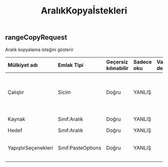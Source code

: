 ﻿---
title: AralıkKopyaİstekleri
second_title: Aspose.Cells Cloud Documen
type: docs
url: /tr/specification/model/rangecopyrequest/
description: "Aspose.Cells Bulut modeli spesifikasyonu: RangeCopyRequest. Açma, oluşturma, düzenleme, bölme, birleştirme, karşılaştırma ve dönüştürme gibi özelliklerle Excel ve diğer elektronik tablo belgelerini zahmetsizce yönetin"
kwords: Excel, Office, Elektronik Tablo, Cloud REST API, RangeCopyRequest
weight: 50
---
## **rangeCopyRequest**

 Aralık kopyalama isteğini gösterir

| Mülkiyet adı| Emlak Tipi| Geçersiz kılınabilir| Sadece oku| Varsayılan değer| Tanım|
|:- |:- |:- |:- |:- |:- |
| Çalıştır| Sicim| Doğru| YANLIŞ|| veriyi kopyala, kopya stili, kopyala, kopya değeri.|
| Kaynak| Sınıf:Aralık| Doğru| YANLIŞ|| Kaynak aralığı.|
| Hedef| Sınıf:Aralık| Doğru| YANLIŞ|| Hedef aralığı.|
| YapıştırSeçenekleri| Sınıf:PasteOptions| Doğru| YANLIŞ|| Yapıştırma özel seçeneklerini temsil eder.|


